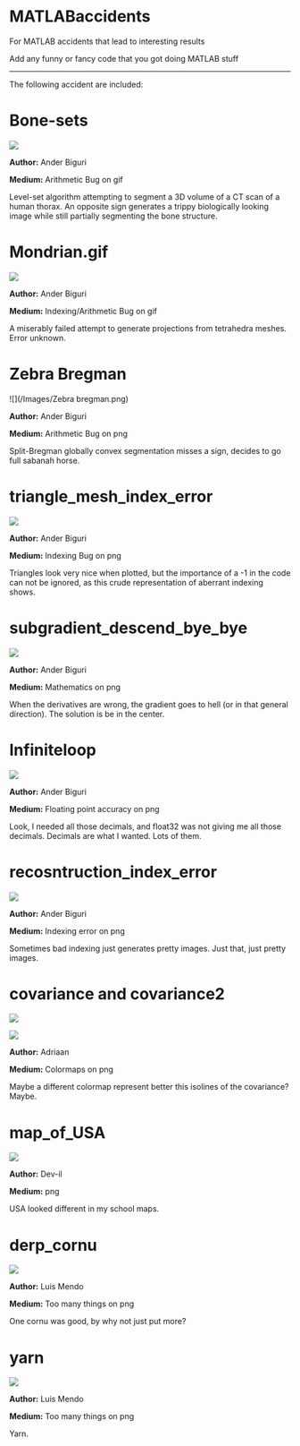 # MATLABaccidents
For MATLAB accidents that lead to interesting results

Add any funny or fancy code that you got doing MATLAB stuff

---

The following accident are included:

# Bone-sets

![](/Images/bone-sets.gif)

**Author:** Ander Biguri

**Medium:** Arithmetic Bug on gif

Level-set algorithm attempting to segment a 3D volume of a CT scan of a human thorax. 
An opposite sign generates a trippy biologically looking image while still partially segmenting the bone structure.



# Mondrian.gif

![](/Images/mondrian.gif)

**Author:** Ander Biguri

**Medium:** Indexing/Arithmetic Bug on gif

A miserably failed attempt to generate projections from tetrahedra meshes. 
Error unknown. 

# Zebra Bregman

![](/Images/Zebra bregman.png)

**Author:** Ander Biguri

**Medium:** Arithmetic Bug on png

Split-Bregman globally convex segmentation misses a sign, decides to go full sabanah horse.

# triangle_mesh_index_error

![](/Images/triangle_mesh_index_error.png)

**Author:** Ander Biguri

**Medium:** Indexing Bug on png

Triangles look very nice when plotted, but the importance of a -1 in the code can not be ignored, as this crude representation of aberrant indexing shows. 

# subgradient_descend_bye_bye

![](/Images/subgradient_descend_bye_bye.png)

**Author:** Ander Biguri

**Medium:** Mathematics on png

When the derivatives are wrong, the gradient goes to hell (or in that general direction). The solution is be in the center.

# Infiniteloop

![](/Images/infiniteloop.png)

**Author:** Ander Biguri

**Medium:** Floating point accuracy on png

Look, I needed all those decimals, and float32 was not giving me all those decimals. Decimals are what I wanted. Lots of them.

# recosntruction_index_error

![](/Images/recosntruction_index_error.png)

**Author:** Ander Biguri

**Medium:** Indexing error on png

Sometimes bad indexing just generates pretty images. Just that, just pretty images.

# covariance and covariance2

![](/Images/covariance.png)

![](/Images/covariance2.png)

**Author:** Adriaan

**Medium:** Colormaps on png

Maybe a different colormap represent better this isolines of the covariance? Maybe.

# map_of_USA

![](/Images/map_of_USA.png)

**Author:** Dev-il

**Medium:** png

USA looked different in my school maps.

# derp_cornu

![](/Images/derp_cornu.png)

**Author:** Luis Mendo

**Medium:** Too many things on png

One cornu was good, by why not just put more?

# yarn

![](/Images/yarn.png)

**Author:** Luis Mendo

**Medium:** Too many things on png

Yarn.